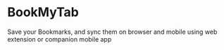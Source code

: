 # BookMyTab
Save your Bookmarks, and sync them on browser and mobile using web extension or companion mobile app
